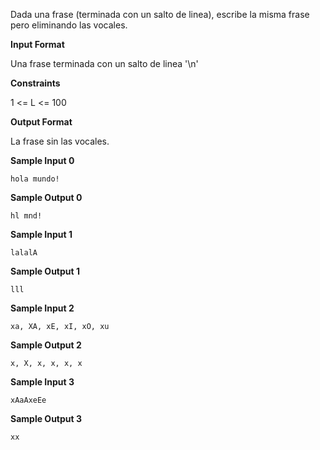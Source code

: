 Dada una frase (terminada con un salto de linea), escribe la misma frase
pero eliminando las vocales.

**Input Format**

Una frase terminada con un salto de linea '\\n'

**Constraints**

1 \<= L \<= 100

**Output Format**

La frase sin las vocales.

**Sample Input 0**

    hola mundo!

**Sample Output 0**

    hl mnd!

**Sample Input 1**

    lalalA

**Sample Output 1**

    lll

**Sample Input 2**

    xa, XA, xE, xI, xO, xu

**Sample Output 2**

    x, X, x, x, x, x

**Sample Input 3**

    xAaAxeEe

**Sample Output 3**

``` 
xx
```
